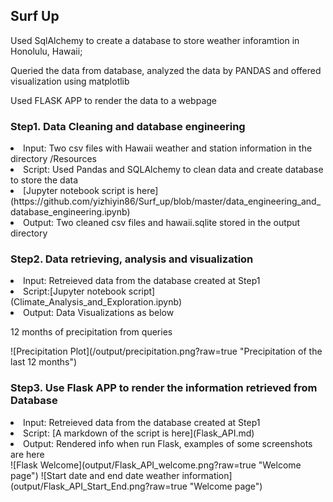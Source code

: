 ## Surf Up
<p>Used SqlAlchemy to create a database to store weather inforamtion in Honolulu, Hawaii;</p>
<p>Queried the data from database, analyzed the data by PANDAS and offered visualization using matplotlib</p>
<p>Used FLASK APP to render the data to a webpage</p>

### Step1. Data Cleaning and database engineering
<li>Input: Two csv files with Hawaii weather and station information in the directory /Resources</li>
<li>Script: Used Pandas and SQLAlchemy to clean data and create database to store the data</li>
<li>[Jupyter notebook script is here]
  (https://github.com/yizhiyin86/Surf_up/blob/master/data_engineering_and_database_engineering.ipynb) </li>
<li>Output: Two cleaned csv files and hawaii.sqlite stored in the output directory </li>

### Step2. Data retrieving, analysis and visualization
<li>Input: Retreieved data from the database created at Step1 </li>
<li>Script:[Jupyter notebook script](Climate_Analysis_and_Exploration.ipynb)</li>
<li>Output: Data Visualizations as below</li>
<p>  12 months of precipitation from queries</p>
![Precipitation Plot](/output/precipitation.png?raw=true "Precipitation of the last 12 months")

### Step3. Use Flask APP to render the information retrieved from Database 
<li>Input: Retreieved data from the database created at Step1</li>
<li>Script: [A markdown of the script is here](Flask_API.md) </li>
<li>Output: Rendered info when run Flask, examples of some screenshots are here</li>
![Flask Welcome](output/Flask_API_welcome.png?raw=true "Welcome page")
![Start date and end date weather information](output/Flask_API_Start_End.png?raw=true "Welcome page")



